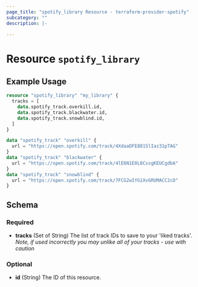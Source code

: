 ```yaml
---
page_title: "spotify_library Resource - terraform-provider-spotify"
subcategory: ""
description: |-
  
---
```


# Resource `spotify_library`



## Example Usage

```terraform
resource "spotify_library" "my_library" {
  tracks = [
    data.spotify_track.overkill.id,
    data.spotify_track.blackwater.id,
    data.spotify_track.snowblind.id,
  ]
}

data "spotify_track" "overkill" {
  url = "https://open.spotify.com/track/4XdaaDFE881SlIaz31pTAG"
}
data "spotify_track" "blackwater" {
  url = "https://open.spotify.com/track/4lE6N1E0L8CssgKEUCgdbA"
}
data "spotify_track" "snowblind" {
  url = "https://open.spotify.com/track/7FCG2wIYG1XvGRUMACC2cD"
}
```

## Schema

### Required

- **tracks** (Set of String) The list of track IDs to save to your 'liked tracks'. *Note, if used incorrectly you may unlike all of your tracks - use with caution*

### Optional

- **id** (String) The ID of this resource.


